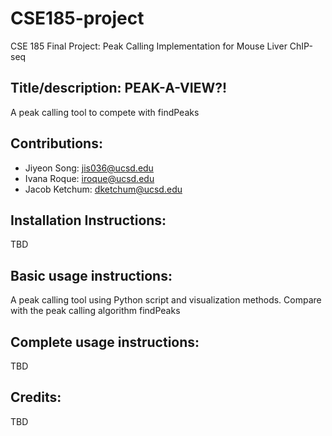# CSE185-project
CSE 185 Final Project: Peak Calling Implementation for Mouse Liver ChIP-seq

## Title/description: PEAK-A-VIEW?!
A peak calling tool to compete with findPeaks

## Contributions:
- Jiyeon Song: jis036@ucsd.edu
- Ivana Roque: iroque@ucsd.edu
- Jacob Ketchum: dketchum@ucsd.edu

## Installation Instructions:
TBD

## Basic usage instructions:
A peak calling tool using Python script and visualization methods. Compare with the peak calling algorithm findPeaks

## Complete usage instructions:
TBD

## Credits:
TBD
